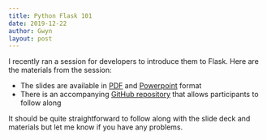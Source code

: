```yaml
---
title: Python Flask 101
date: 2019-12-22
author: Gwyn
layout: post
---
```


I recently ran a session for developers to introduce them to Flask. Here are the materials from the session: 

* The slides are available in [PDF](/content/introduction-to-flask.pdf) and [Powerpoint](/content/introduction-to-flask.pptx) format
* There is an accompanying [GitHub repository](https://github.com/nationalarchives/flask-101) that allows participants to follow along

It should be quite straightforward to follow along with the slide deck and materials but let me know if you have any problems. 
